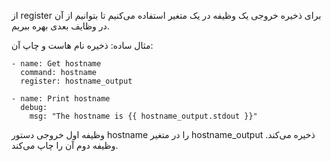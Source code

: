 از register برای ذخیره خروجی یک وظیفه در یک متغیر استفاده می‌کنیم تا بتوانیم از آن در وظایف بعدی بهره ببریم.

مثال ساده:
ذخیره نام هاست و چاپ آن:
```
- name: Get hostname
  command: hostname
  register: hostname_output

- name: Print hostname
  debug:
    msg: "The hostname is {{ hostname_output.stdout }}"
```
وظیفه اول خروجی دستور hostname را در متغیر hostname_output ذخیره می‌کند.
وظیفه دوم آن را چاپ می‌کند.
